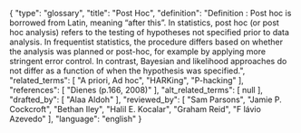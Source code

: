 {
    "type": "glossary",
    "title": "Post Hoc",
    "definition": "Definition : Post hoc is borrowed from Latin, meaning “after this”. In statistics, post hoc (or post hoc analysis) refers to the testing of hypotheses not specified prior to data analysis. In frequentist statistics, the procedure differs based on whether the analysis was planned or post-hoc, for example by applying more stringent error control. In contrast, Bayesian and likelihood approaches do not differ as a function of when the hypothesis was specified.",
    "related_terms": [
        "A priori, Ad hoc",
        "HARKing",
        "P-hacking"
    ],
    "references": [
        "Dienes (p.166, 2008)"
    ],
    "alt_related_terms": [
        null
    ],
    "drafted_by": [
        "Alaa Aldoh"
    ],
    "reviewed_by": [
        "Sam Parsons",
        "Jamie P. Cockcroft",
        "Bethan Iley",
        "Halil E. Kocalar",
        "Graham Reid",
        "F lávio Azevedo"
    ],
    "language": "english"
}